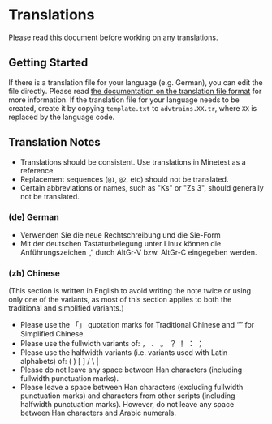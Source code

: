 # Translations
Please read this document before working on any translations.

## Getting Started
If there is a translation file for your language (e.g. German), you can edit the file directly. Please read [the documentation on the translation file format](https://minetest.gitlab.io/minetest/translations/#translation-file-format) for more information.
If the translation file for your language needs to be created, create it by copying `template.txt` to `advtrains.XX.tr`, where `XX` is replaced by the language code.

## Translation Notes
* Translations should be consistent. Use translations in Minetest as a reference.
* Replacement sequences (`@1`, `@2`, etc) should not be translated.
* Certain abbreviations or names, such as "Ks" or "Zs 3", should generally not be translated.

### (de) German
* Verwenden Sie die neue Rechtschreibung und die Sie-Form
* Mit der deutschen Tastaturbelegung unter Linux können die Anführungszeichen „“ durch AltGr-V bzw. AltGr-C eingegeben werden.

### (zh) Chinese
(This section is written in English to avoid writing the note twice or using only one of the variants, as most of this section applies to both the traditional and simplified variants.)
* Please use the 「」 quotation marks for Traditional Chinese and “” for Simplified Chinese.
* Please use the fullwidth variants of: ， 、 。 ？ ！ ： ；
* Please use the halfwidth variants (i.e. variants used with Latin alphabets) of: ( ) [ ] / \ |
* Please do not leave any space between Han characters (including fullwidth punctuation marks).
* Please leave a space between Han characters (excluding fullwidth punctuation marks) and characters from other scripts (including halfwidth punctuation marks). However, do not leave any space between Han characters and Arabic numerals.
